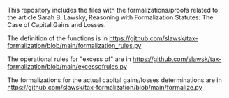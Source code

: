 This repository includes the files with the formalizations/proofs related to the article Sarah B. Lawsky, Reasoning with Formalization Statutes: The Case of Capital Gains and Losses. 

The definition of the functions is in https://github.com/slawsk/tax-formalization/blob/main/formalization_rules.py

The operational rules for "excess of" are in https://github.com/slawsk/tax-formalization/blob/main/excessofrules.py

The formalizations for the actual capital gains/losses determinations are in https://github.com/slawsk/tax-formalization/blob/main/formalize.py
